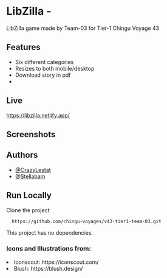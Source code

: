 # LibZilla - 

LibZilla game made by Team-03 for Tier-1 Chingu Voyage 43 

## Features

- Six different categories
- Resizes to both mobile/desktop
- Download story in pdf
- 

## Live

https://libzilla.netlify.app/ 

## Screenshots



## Authors

- [@CrazyLestat](https://github.com/CrazyLestat)
- [@Stellabam](https://github.com/Stellabam)


## Run Locally

Clone the project

```bash
  https://github.com/chingu-voyages/v43-tier1-team-03.git
```

This project has no dependencies.

<h3>Icons and Illustrations from:</h3>
<li>Iconscout: https://iconscout.com/ </li>
<li>Blush: https://blush.design/ </li>
